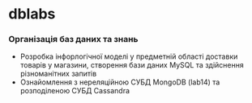# dblabs
### Організація баз даних та знань
* Розробка інфорлогічної моделі у предметній області доставки товарів у магазини, створення бази даних MySQL та здійснення різноманітних запитів
* Ознайомлення з нереляційною СУБД MongoDB (lab14) та розподіленою СУБД Cassandra
